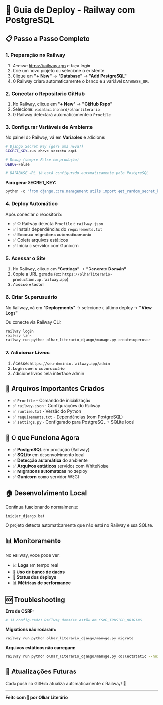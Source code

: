 # 🚂 Guia de Deploy - Railway com PostgreSQL

## 📋 Passo a Passo Completo

### **1. Preparação no Railway**

1. Acesse https://railway.app e faça login
2. Crie um novo projeto ou selecione o existente
3. Clique em **"+ New"** → **"Database"** → **"Add PostgreSQL"**
4. O Railway criará automaticamente o banco e a variável `DATABASE_URL`

### **2. Conectar o Repositório GitHub**

1. No Railway, clique em **"+ New"** → **"GitHub Repo"**
2. Selecione: `vidafacilnohard/olharliterario`
3. O Railway detectará automaticamente o `Procfile`

### **3. Configurar Variáveis de Ambiente**

No painel do Railway, vá em **Variables** e adicione:

```bash
# Django Secret Key (gere uma nova!)
SECRET_KEY=sua-chave-secreta-aqui

# Debug (sempre False em produção)
DEBUG=False

# DATABASE_URL já está configurado automaticamente pelo PostgreSQL
```

**Para gerar SECRET_KEY:**
```python
python -c "from django.core.management.utils import get_random_secret_key; print(get_random_secret_key())"
```

### **4. Deploy Automático**

Após conectar o repositório:
- ✅ O Railway detecta `Procfile` e `railway.json`
- ✅ Instala dependências do `requirements.txt`
- ✅ Executa migrations automaticamente
- ✅ Coleta arquivos estáticos
- ✅ Inicia o servidor com Gunicorn

### **5. Acessar o Site**

1. No Railway, clique em **"Settings"** → **"Generate Domain"**
2. Copie a URL gerada (ex: `https://olharliterario-production.up.railway.app`)
3. Acesse e teste!

### **6. Criar Superusuário**

No Railway, vá em **"Deployments"** → selecione o último deploy → **"View Logs"**

Ou conecte via Railway CLI:
```bash
railway login
railway link
railway run python olhar_literario_django/manage.py createsuperuser
```

### **7. Adicionar Livros**

1. Acesse: `https://seu-dominio.railway.app/admin`
2. Login com o superusuário
3. Adicione livros pela interface admin

## 🔧 Arquivos Importantes Criados

- ✅ `Procfile` - Comando de inicialização
- ✅ `railway.json` - Configurações do Railway
- ✅ `runtime.txt` - Versão do Python
- ✅ `requirements.txt` - Dependências (com PostgreSQL)
- ✅ `settings.py` - Configurado para PostgreSQL + SQLite local

## 🎯 O que Funciona Agora

- ✅ **PostgreSQL** em produção (Railway)
- ✅ **SQLite** em desenvolvimento local
- ✅ **Detecção automática** do ambiente
- ✅ **Arquivos estáticos** servidos com WhiteNoise
- ✅ **Migrations automáticas** no deploy
- ✅ **Gunicorn** como servidor WSGI

## 🏠 Desenvolvimento Local

Continua funcionando normalmente:
```bash
iniciar_django.bat
```

O projeto detecta automaticamente que não está no Railway e usa SQLite.

## 📊 Monitoramento

No Railway, você pode ver:
- 📈 **Logs** em tempo real
- 💾 **Uso de banco de dados**
- 🚀 **Status dos deploys**
- 📊 **Métricas de performance**

## 🆘 Troubleshooting

**Erro de CSRF:**
```python
# Já configurado! Railway domains estão em CSRF_TRUSTED_ORIGINS
```

**Migrations não rodaram:**
```bash
railway run python olhar_literario_django/manage.py migrate
```

**Arquivos estáticos não carregam:**
```bash
railway run python olhar_literario_django/manage.py collectstatic --noinput
```

## 🔄 Atualizações Futuras

Cada push no GitHub atualiza automaticamente o Railway! 🎉

---

**Feito com 💚 por Olhar Literário**
